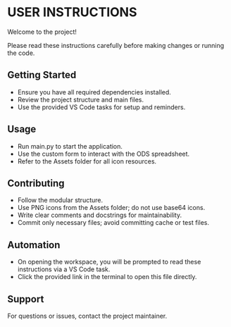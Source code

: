 # USER INSTRUCTIONS

Welcome to the project!

Please read these instructions carefully before making changes or running the code.

## Getting Started
- Ensure you have all required dependencies installed.
- Review the project structure and main files.
- Use the provided VS Code tasks for setup and reminders.

## Usage
- Run main.py to start the application.
- Use the custom form to interact with the ODS spreadsheet.
- Refer to the Assets folder for all icon resources.

## Contributing
- Follow the modular structure.
- Use PNG icons from the Assets folder; do not use base64 icons.
- Write clear comments and docstrings for maintainability.
- Commit only necessary files; avoid committing cache or test files.

## Automation
- On opening the workspace, you will be prompted to read these instructions via a VS Code task.
- Click the provided link in the terminal to open this file directly.

## Support
For questions or issues, contact the project maintainer.
